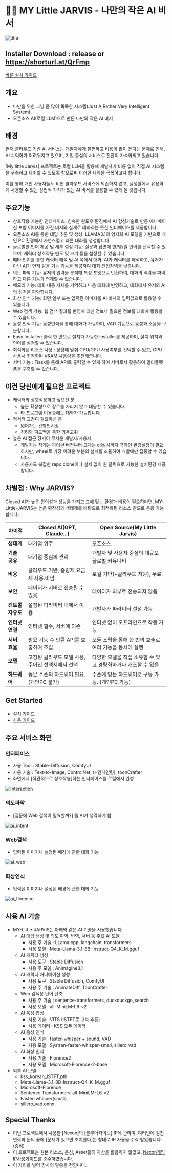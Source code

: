 # 👩‍💻 MY Little JARVIS - 나만의 작은 AI 비서

![title](docs_image/title.png)

## Installer Download : release or <https://shorturl.at/QrFmp>

[빠른 설치 가이드](docs/installation_guide.md)

## 개요

- 나만을 위한 그냥 좀 많이 똑똑한 시스템(Just A Rather Very Intelligent System)
- 오픈소스 AI(로컬 LLM)으로 만든 나만의 작은 AI 비서

## 배경

현재 클라우드 기반 AI 서비스는 개발자에게 불편하고 비용이 많이 든다는 문제로 인해, AI 수익화가 어려워지고 있으며, 기업 중심의 서비스로 전환이 가속화되고 있습니다.

[My little Jarvis] 프로젝트는 로컬 LLM을 활용해 개발자가 비용 없이 직접 AI 시스템을 구축하고 제어할 수 있도록 함으로써 이러한 제약을 극복하고자 합니다.

이를 통해 개인 사용자들도 비싼 클라우드 서비스에 의존하지 않고, 실생활에서 유용하게 사용할 수 있는 상업적 가치가 있는 AI 비서를 활용할 수 있게 될 것입니다.

## 주요기능

- 상호작용 가능한 인터페이스: 친숙한 윈도우 환경에서 AI 합성기술로 만든 애니메이션 포함 이미지를 가진 비서와 실제로 대화하는 듯한 인터페이스를 제공합니다.
- 오픈소스 AI를 통한 대답 추론 및 생성: LLAMA3.1의 양자화 AI 모델을 기반으로 개인 PC 환경에서 자연스럽고 빠른 대화를 생성합니다.
- 글로벌한 언어 제공 및 세부 설정 기능: 질문과 답변에 한/영/일 언어를 선택할 수 있으며, 캐릭터 상호작용 빈도 및 크기 등을 설정할 수 있습니다.
- 메타 인지를 통한 캐릭터 해석 및 AI 쪽에서 대화: AI가 캐릭터를 해석하고, 유저가 아닌 AI가 먼저 말을 거는 기능을 제공하여 대화 진입장벽을 낮춥니다.
- 의도 파악 기능: 유저의 입력을 분석해 특정 포맷으로 반환하여, 대화의 맥락을 파악하고 다른 기능과 연계할 수 있습니다.
- 메모리 기능: 대화 내용 자체를 기억하고 다음 대화에 반영하고, 대화에서 유저와 AI의 성격을 파악합니다.
- 화상 인식 기능: 화면 일부 또는 입력된 이미지를 AI 비서의 입력값으로 활용할 수 있습니다.
- Web 검색 기능: 웹 검색 결과를 반영해 최신 정보나 필요한 정보를 대화에 활용할 수 있습니다.
- 음성 인식 기능: 음성인식을 통해 대화가 가능하며, VAD 기능으로 음성과 소음을 구분합니다.
- Easy Installer: 클릭 한 번으로 설치가 가능한 Installer를 제공하며, 설치 위치와 언어를 설정할 수 있습니다.
- 최적화된 리소스 사용 : 상황에 맞춰 CPU/GPU 사용여부를 선택할 수 있고, GPU 사용시 최적화된 VRAM 사용량을 추천해줍니다.
- 서버 기능 : Flask를 통해 API로 출력할 수 있게 하여 서버로서 활용하여 멀티플랫폼을 구축할 수 있습니다.

## 이런 당신에게 필요한 프로젝트

- 캐릭터와 상호작용하고 싶으신 분
  - 높은 확장성으로 장르를 가리지 않고 대응할 수 있습니다.
  - 타 프로그램 이용중에도 대화가 가능합니다.
- 정서적 교감이 필요하신 분
  - 넓어가는 간병인시장
  - 격려와 피드백을 통한 의욕고취
- 높은 AI 접근 장벽이 무서운 개발자/사용자
  - 개발자는 작게는 파이썬 버전부터 크게는 dll설치까지 극악인 환경설정이 필요하지만, wheel로 가장 어려운 부분의 설치를 조율하여 개발에만 집중할 수 있습니다.
  - 사용자도 복잡한 repo clone이나 설치 없이 원 클릭으로 가능한 설치환경 제공합니다.

## 차별점 : Why JARVIS?

Closed AI가 높은 편의성과 성능을 가지고 그에 맞는 환경과 비용이 필요하다면, MY-Little-JARVIS는 높은 확장성과 생태계를 바탕으로 최적화된 리소스 만으로 운용 가능합니다.

| **차이점**           | **Closed AI(GPT, Claude...)**                  | **Open Source(My Little Jarvis)**          |
|----------------------|-----------------------------------------------|-----------------------------------------------|
| **생태계**           | 대기업 위주                                    | 오픈소스.                                     |
| **기술 공유**         | 대기업 중심의 관리                               | 개발자 및 사용자 중심의 대규모 글로벌 커뮤니티   |
| **비용**             | 클라우드 기반, 종량제 요금제 사용.비쌈.            | 로컬 기반(+클라우드 지원), 무료.            |
| **보안**             | 데이터가 서버로 전송될 수 있음                 | 데이터가 외부로 전송되지 않음                   |
| **컨트롤 자유도**    | 설정된 파라미터 내에서 이용                      | 개발자가 파라미터 설정 가능                   |
| **인터넷 연결**      | 인터넷 필수, 서버에 의존                          | 인터넷 없이 오프라인으로 작동 가능               |
| **서버 효율**           | 필요 기능 수 만큼 API를 호출하여 조립             | 모듈 조립을 통해 한 번의 호출로 여러 기능을 동시에 실행  |
| **모델**             | 고정된 클라우드 모델 사용, 주어진 선택지에서 선택   | 다양한 모델을 직접 소유할 수 있고 경량화하거나 개조할 수 있음   |
| **하드웨어**         | 높은 수준의 하드웨어 필요. (개인PC 불가)       | 수준에 맞는 하드웨어로 구동 가능. (개인PC 가능)   |

## Get Started

- [설치 가이드](docs/installation_guide.md)
- [사용 가이드](docs/how_to_use_guide.md)

## 주요 서비스 화면

### 인터페이스

- 사용 Tool : Stable-Diffusion, ComfyUI
- 사용 기술 : Text-to-Image, ControlNet, (+인페인팅), toonCrafter
- 화면에서 [직관적으로 상호작용]하는 인터페이스를 로컬에서 완성

![interaction](docs_image/interaction.gif)

### 의도파악

- [질문에 Web 검색이 필요할까?] 를 AI가 생각하게 함

![ai_intent](docs_image/ai_intent.png)

### Web검색

- 입력된 이미지나 설정된 배경에 관한 대화 기능

![ai_web](docs_image/ai_web.png)

### 화상인식

- 입력된 이미지나 설정된 배경에 관한 대화 기능

![ai_florence](docs_image/ai_florence.png)

## 사용 AI 기술

- MY-Little-JARVIS는 아래와 같은 AI 기술을 사용했습니다.
  - AI 대답 생성 및 의도 파악, 번역, 서버 등 주요 AI 모듈
    - 사용 주 기술 : LLama.cpp, langchain, transformers
    - 사용 모델 : Meta-Llama-3.1-8B-Instruct-Q4_K_M.gguf
  - AI 캐릭터 생성
    - 사용 도구 : Stable Diffusion
    - 사용 주 모델 : Animagine3.1
  - AI 캐릭터 애니메이션 생성
    - 사용 도구 : Stable Diffusion, ComfyUI
    - 사용 주 기술 : AnimateDiff, ToonCrafter
  - Web 검색용 단어 단축
    - 사용 주 기술 : sentence-transformers, duckduckgo_search
    - 사용 모델 : all-MiniLM-L6-v2
  - AI 음성 합성
    - 사용 기술 : VITS (ISTFT로 고속 추론)
    - 사용 데이터 : KSS 오픈 데이터
  - AI 음성 인식
    - 사용 기술 : faster-whisper + sound, VAD
    - 사용 모델 : Systran-faster-whisper-small, sillero_vad
  - AI 화상 인식
    - 사용 기술 : Florence2
    - 사용 모델 : Microsoft-Florence-2-base
- 외부 AI 모델
  - kss_korean_ISTFT.pth
  - Meta-Llama-3.1-8B-Instruct-Q4_K_M.gguf
  - Microsoft-Florence
  - Sentence Transformers-all-MiniLM-L6-v2
  - Faster-whisper(small)
  - sillero_vad.onnx

## Special Thanks

- 이번 프로젝트에서 사용한 [Nexon]의 [블루아카이브] IP에 관하여, 여러번에 걸친 연락과 문의 끝에 [문제가 있으면 조치한다]는 형태로 IP 사용을 수락 받았습니다. ([증적](docs/special_thanks_nexon.md))
- 이 프로젝트는 원본 리소스, 음성, Asset등의 자산을 활용하지 않았고, [Nexon게임IP사용가이드](https://member.nexon.com/policy/gameipguide.aspx)를 준수하였습니다.
- 이 자리를 빌어 감사의 말씀을 전합니다.
